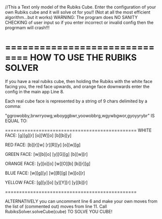 
//This a Text only model of the Rubiks Cube. Enter the configuration of your own Rubiks cube and it will solve ot for you!!
(Not at all the most efficient algorithm...but it works)
WARNING: The program does NO SANITY CHECKING of user input so if you enter incorrect or invalid config then the progrmam will crash!!!

==============================
HOW TO USE THE RUBIKS SOLVER
==============================

If you have a real rubiks cube, then holding the Rubiks with the white face facing you, the red face upwards, and orange face downwards enter the config in the main app Line 8.

Each real cube face is represented by a string of 9 chars delimited by a comma:

"ggrowobby,brwrryowg,wboyggbwr,yoowobbrg,wgywbgwor,gyoyyrybr" IS EQUAL TO:


===============================================
WHITE FACE: 		[g][g][r]
			[o][W][o]
			[b][b][y]
			
RED FACE: 	  	[b][r][w]
		           	[r][R][y]
			          [o][w][g]
				
GREEN FACE: 		[w][b][o]
			          [y][G][g]
	          		[b][w][r]
		
ORANGE FACE: 		[y][o][o]
                [w][O][b]
	          		[b][r][g]
			
BLUE FACE: 	   	[w][g][y]
        		  	[w][B][g]
          			[w][o][r]
				
YELLOW FACE: 		[g][y][o]
		          	[y][Y][r]
	          		[y][b][r]
			
===============================================

ALTERNATIVELY you can uncomment line 6 and make your own moves from the list of (commented out) moves from line 11.
Call RubiksSolver.solveCube(cube) TO SOLVE YOU CUBE!
